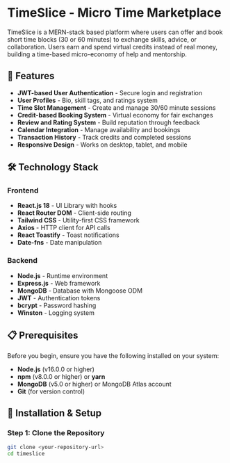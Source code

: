# TimeSlice - Micro Time Marketplace

TimeSlice is a MERN-stack based platform where users can offer and book short time blocks (30 or 60 minutes) to exchange skills, advice, or collaboration. Users earn and spend virtual credits instead of real money, building a time-based micro-economy of help and mentorship.

## 🚀 Features

- **JWT-based User Authentication** - Secure login and registration
- **User Profiles** - Bio, skill tags, and ratings system
- **Time Slot Management** - Create and manage 30/60 minute sessions
- **Credit-based Booking System** - Virtual economy for fair exchanges
- **Review and Rating System** - Build reputation through feedback
- **Calendar Integration** - Manage availability and bookings
- **Transaction History** - Track credits and completed sessions
- **Responsive Design** - Works on desktop, tablet, and mobile

## 🛠 Technology Stack

### Frontend
- **React.js 18** - UI Library with hooks
- **React Router DOM** - Client-side routing
- **Tailwind CSS** - Utility-first CSS framework
- **Axios** - HTTP client for API calls
- **React Toastify** - Toast notifications
- **Date-fns** - Date manipulation

### Backend
- **Node.js** - Runtime environment
- **Express.js** - Web framework
- **MongoDB** - Database with Mongoose ODM
- **JWT** - Authentication tokens
- **bcrypt** - Password hashing
- **Winston** - Logging system

## 📋 Prerequisites

Before you begin, ensure you have the following installed on your system:

- **Node.js** (v16.0.0 or higher)
- **npm** (v8.0.0 or higher) or **yarn**
- **MongoDB** (v5.0 or higher) or MongoDB Atlas account
- **Git** (for version control)

## 🔧 Installation & Setup

### Step 1: Clone the Repository

```bash
git clone <your-repository-url>
cd timeslice